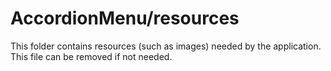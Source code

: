 # AccordionMenu/resources

This folder contains resources (such as images) needed by the application. This file can
be removed if not needed.
